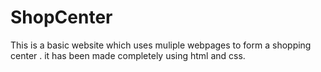 # ShopCenter
This is a basic website which uses muliple webpages to form a shopping center . it has been made completely using html and css.
